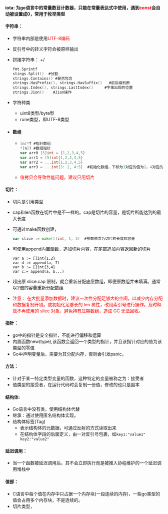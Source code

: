 #### iota: 为go语言中的常量数目计数器，只能在常量表达式中使用，遇到<span style="color:red">const</span>会自动被设置成0，常用于枚举类型

#### 字符串：

- 字符串内部是使用<span style="color:red">UTF-8编码</span>

- 反引号中的转义字符会被原样输出

- 拼接字符串： +/

  ```go
  fmt.Sprintf
  stings.Split()  #分割
  strings.Contains() #是否包含
  strings.HasPrefix(), strings.HasSuffix()   #前后缀判断
  strings.Index(), strings.LastIndex()     #字串出现的位置
  strings.Jion()    #Jion操作
  ```

- 字符种类

  - uint8类型/byte型
  - rune类型，即UTF-8类型

- #### 数组

  - ```go
    [n]*T #指针数组
    *[n]T #数组指针
    var arr0 [5]int = {1,2,3,4,5}
    var arr1 = [5]int{1,2,3,4,5}
    var arr2 = ...int{1,2,3,4,5}
    var arr3 = ...int{3: 2, 4:5}  #初始化数组，下标为3对应的值为2，4对应的值为5
    ```

  - <span style="color: red">值拷贝会导致性能问题，建议只用切片</span>

#### 切片：

- 切片是引用类型

- cap和len函数在切片中是不一样的。cap是切片的容量，是切片所能达到的最大长度

- 可通过make函数创建，

  ```go
  var slice := make([]int, 1, 3)  #参数依次为切片的长度和容量
  ```

- 可使用append内置函数，追加切片内容，在尾部追加内容返回新的切片

  ```
  var a := []int{1,2}
  var d := append(a, 7)
  var b := []int{3,4}
  var c:= append(a, b...)
  ```

- 超出原 slice.cap 限制，就会重新分配底层数组，即便原数组并未填满。通常以2倍的容量重新分配数组

- <span style="color:red">注意： 在大批量添加数据时，建议一次性分配足够大的空间，以减少内存分配和数据复制开销。或初始化足够长的 len 属性，改用索引号进行操作。及时释放不再使用的 slice 对象，避免持有过期数组，造成 GC 无法回收。</span>

#### 指针：

- go中的指针是安全指针，不能进行偏移和运算
- 内置函数new(type),该函数会返回一个类型的指针，并且该指针对应的值为该类型的零值
- Go中声明变量后，需要为其分配内存，否则会引发panic。

#### 方法：

- 针对于某一特定类型变量的函数，这种特定的变量被称之为：接受者
- 值类型的接受者，在运行代码时会复制一份值，修改的也只是副本

#### 结构体:

- Go语言中没有类，使用结构体代替
- 继承：通过使用匿名结构体实现。
- 结构体标签(Tag)
  - 表示结构体的元数据，可通过反射的方式读取出来
  - 在结构体字段的后面定义，由一对反引号包裹，如`key1:"value1" key2:"value2"`

#### 延迟调用：

- 当一个函数被延迟调用后，其不会立即执行而是被推入协程维护的一个延迟调用堆栈中



#### 值部：

- C语言中每个值在内存中只占据一个内存块(一段连续的内存)，一些go类型的值会占用多个内存块，不是连续的。
- 切片类型，

